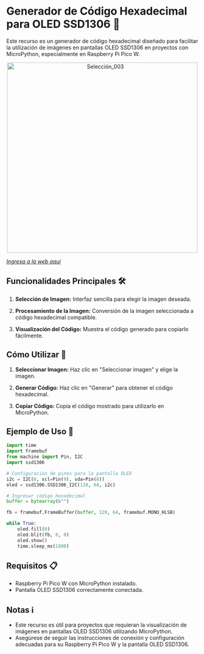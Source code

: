 # Generador de Código Hexadecimal para OLED SSD1306 🎨

Este recurso es un generador de código hexadecimal diseñado para facilitar la utilización de imágenes en pantallas OLED SSD1306 en proyectos con MicroPython, especialmente en Raspberry Pi Pico W.

<div align="center">
   <img src="https://i.postimg.cc/wBB9xw8D/Web.png" alt="Selección_003" width="500"/></td>
</div>

[*Ingresa a la web aquí*](https://jonathanord.pythonanywhere.com/)

## Funcionalidades Principales 🛠️

1. **Selección de Imagen:** Interfaz sencilla para elegir la imagen deseada.
   
2. **Procesamiento de la Imagen:** Conversión de la imagen seleccionada a código hexadecimal compatible.

3. **Visualización del Código:** Muestra el código generado para copiarlo fácilmente.

## Cómo Utilizar 📝

1. **Seleccionar Imagen:** Haz clic en "Seleccionar imagen" y elige la imagen.

2. **Generar Código:** Haz clic en "Generar" para obtener el código hexadecimal.

3. **Copiar Código:** Copia el código mostrado para utilizarlo en MicroPython.

## Ejemplo de Uso 🚀
    
```python
import time
import framebuf
from machine import Pin, I2C
import ssd1306

# Configuración de pines para la pantalla OLED
i2c = I2C(0, scl=Pin(9), sda=Pin(8))
oled = ssd1306.SSD1306_I2C(128, 64, i2c)

# Ingresar código hexadecimal
buffer = bytearray(b"")

fb = framebuf.FrameBuffer(buffer, 128, 64, framebuf.MONO_HLSB)

while True:
    oled.fill(0)
    oled.blit(fb, 0, 0)
    oled.show()
    time.sleep_ms(1000)
```

## Requisitos 📋

- Raspberry Pi Pico W con MicroPython instalado.
- Pantalla OLED SSD1306 correctamente conectada.

## Notas ℹ️

- Este recurso es útil para proyectos que requieran la visualización de imágenes en pantallas OLED SSD1306 utilizando MicroPython.
- Asegúrese de seguir las instrucciones de conexión y configuración adecuadas para su Raspberry Pi Pico W y la pantalla OLED SSD1306.
